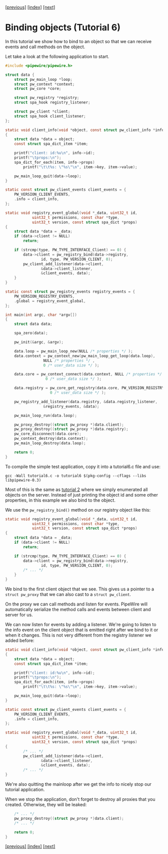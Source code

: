 [[previous]](tutorial5.md) [[index]](tutorial-index.md) [[next]](tutorial7.md)

# Binding objects (Tutorial 6)

In this tutorial we show how to bind to an object so that we can
receive events and call methods on the object.

Let take a look at the following application to start.

```c
#include <pipewire/pipewire.h>

struct data {
	struct pw_main_loop *loop;
	struct pw_context *context;
	struct pw_core *core;

	struct pw_registry *registry;
	struct spa_hook registry_listener;

	struct pw_client *client;
	struct spa_hook client_listener;
};

static void client_info(void *object, const struct pw_client_info *info)
{
	struct data *data = object;
	const struct spa_dict_item *item;

	printf("client: id:%u\n", info->id);
	printf("\tprops:\n");
	spa_dict_for_each(item, info->props)
		printf("\t\t%s: \"%s\"\n", item->key, item->value);

	pw_main_loop_quit(data->loop);
}

static const struct pw_client_events client_events = {
	PW_VERSION_CLIENT_EVENTS,
	.info = client_info,
};

static void registry_event_global(void *_data, uint32_t id,
			uint32_t permissions, const char *type,
			uint32_t version, const struct spa_dict *props)
{
	struct data *data = _data;
	if (data->client != NULL)
		return;

	if (strcmp(type, PW_TYPE_INTERFACE_Client) == 0) {
		data->client = pw_registry_bind(data->registry,
				id, type, PW_VERSION_CLIENT, 0);
		pw_client_add_listener(data->client,
				&data->client_listener,
				&client_events, data);
	}
}

static const struct pw_registry_events registry_events = {
	PW_VERSION_REGISTRY_EVENTS,
	.global = registry_event_global,
};

int main(int argc, char *argv[])
{
	struct data data;

	spa_zero(data);

	pw_init(&argc, &argv);

	data.loop = pw_main_loop_new(NULL /* properties */ );
	data.context = pw_context_new(pw_main_loop_get_loop(data.loop),
				 NULL /* properties */ ,
				 0 /* user_data size */ );

	data.core = pw_context_connect(data.context, NULL /* properties */ ,
				  0 /* user_data size */ );

	data.registry = pw_core_get_registry(data.core, PW_VERSION_REGISTRY,
					0 /* user_data size */ );

	pw_registry_add_listener(data.registry, &data.registry_listener,
				 &registry_events, &data);

	pw_main_loop_run(data.loop);

	pw_proxy_destroy((struct pw_proxy *)data.client);
	pw_proxy_destroy((struct pw_proxy *)data.registry);
	pw_core_disconnect(data.core);
	pw_context_destroy(data.context);
	pw_main_loop_destroy(data.loop);

	return 0;
}
```

To compile the simple test application, copy it into a tutorial6.c file and
use:

```
gcc -Wall tutorial6.c -o tutorial6 $(pkg-config --cflags --libs libpipewire-0.3)
```

Most of this is the same as [tutorial 2](tutorial2.md) where we simply
enumerated all objects on the server. Instead of just printing the object
id and some other properties, in this example we also bind to the object.

We use the `pw_registry_bind()` method on our registry object like this:

```c
static void registry_event_global(void *_data, uint32_t id,
			uint32_t permissions, const char *type,
			uint32_t version, const struct spa_dict *props)
{
	struct data *data = _data;
	if (data->client != NULL)
		return;

	if (strcmp(type, PW_TYPE_INTERFACE_Client) == 0) {
		data->client = pw_registry_bind(data->registry,
				id, type, PW_VERSION_CLIENT, 0);
		/* ... */
	}
}
```

We bind to the first client object that we see. This gives us a pointer
to a `struct pw_proxy` that we can also cast to a `struct pw_client`.

On the proxy we can call methods and listen for events. PipeWire will
automatically serialize the method calls and events between client and
server for us.

We can now listen for events by adding a listener. We're going to
listen to the info event on the client object that is emitted right
after we bind to it or when it changes. This is not very different
from the registry listener we added before:

```c
static void client_info(void *object, const struct pw_client_info *info)
{
	struct data *data = object;
	const struct spa_dict_item *item;

	printf("client: id:%u\n", info->id);
	printf("\tprops:\n");
	spa_dict_for_each(item, info->props)
		printf("\t\t%s: \"%s\"\n", item->key, item->value);

	pw_main_loop_quit(data->loop);
}

static const struct pw_client_events client_events = {
	PW_VERSION_CLIENT_EVENTS,
	.info = client_info,
};

static void registry_event_global(void *_data, uint32_t id,
			uint32_t permissions, const char *type,
			uint32_t version, const struct spa_dict *props)
{
		/* ... */
		pw_client_add_listener(data->client,
				&data->client_listener,
				&client_events, data);
		/* ... */
}
```

We're also quitting the mainloop after we get the info to nicely stop
our tutorial application.

When we stop the application, don't forget to destroy all proxies that
you created. Otherwise, they will be leaked:

```c
	/* ... */
	pw_proxy_destroy((struct pw_proxy *)data.client);
	/* ... */

	return 0;
}
```

[[previous]](tutorial5.md) [[index]](tutorial-index.md) [[next]](tutorial7.md)
